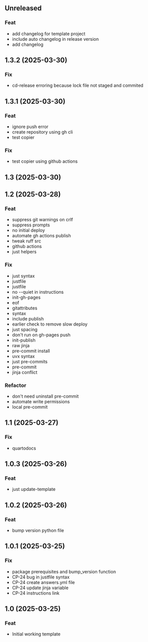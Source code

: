 ## Unreleased

### Feat

- add changelog for template project
- include auto changelog in release version
- add changelog

## 1.3.2 (2025-03-30)

### Fix

- cd-release erroring because lock file not staged and commited

## 1.3.1 (2025-03-30)

### Feat

- ignore push error
- create repository using gh cli
- test copier

### Fix

- test copier using github actions

## 1.3 (2025-03-30)

## 1.2 (2025-03-28)

### Feat

- suppress git warnings on crlf
- suppress prompts
- no initial deploy
- automate gh actions publish
- tweak ruff src
- github actions
- just helpers

### Fix

- just syntax
- justfile
- justfile
- no --quiet in instructions
- init-gh-pages
- eof
- gitattributes
- syntax
- include publish
- earlier check to remove slow deploy
- just spacing
- don't run on gh-pages push
- init-publish
- raw jinja
- pre-commit install
- uvx syntax
- just pre-commits
- pre-commit
- jinja conflict

### Refactor

- don't need uninstall pre-commit
- automate write permissions
- local pre-commit

## 1.1 (2025-03-27)

### Fix

- quartodocs

## 1.0.3 (2025-03-26)

### Feat

- just update-template

## 1.0.2 (2025-03-26)

### Feat

- bump version python file

## 1.0.1 (2025-03-25)

### Fix

- package prerequisites and bump_version function
- CP-24 bug in justfile syntax
- CP-24 create answers.yml file
- CP-24 update jinja variable
- CP-24 instructions link

## 1.0 (2025-03-25)

### Feat

- Initial working template
